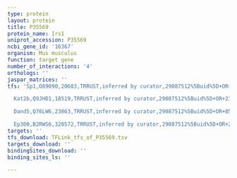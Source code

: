 ```yaml
---
type: protein
layout: protein
title: P35569
protein_name: Irs1
uniprot_accession: P35569
ncbi_gene_id: '16367'
organism: Mus musculus
function: target gene
number_of_interactions: '4'
orthologs: ''
jaspar_matrices: ''
tfs: 'Sp1,O89090,20683,TRRUST,inferred by curator,29087512%5Buid%5D+OR+8544845%5Buid%5D,Yes

  Kat2b,Q9JHD1,18519,TRRUST,inferred by curator,29087512%5Buid%5D+OR+21774670%5Buid%5D,Yes

  Dand5,Q76LW6,23863,TRRUST,inferred by curator,29087512%5Buid%5D+OR+8544845%5Buid%5D,Yes

  Ep300,B2RWS6,328572,TRRUST,inferred by curator,29087512%5Buid%5D+OR+21774670%5Buid%5D,Yes'
targets: ''
tfs_download: TFLink_tfs_of_P35569.tsv
targets_download: ''
bindingSites_download: ''
binding_sites_ls: ''

---
```

